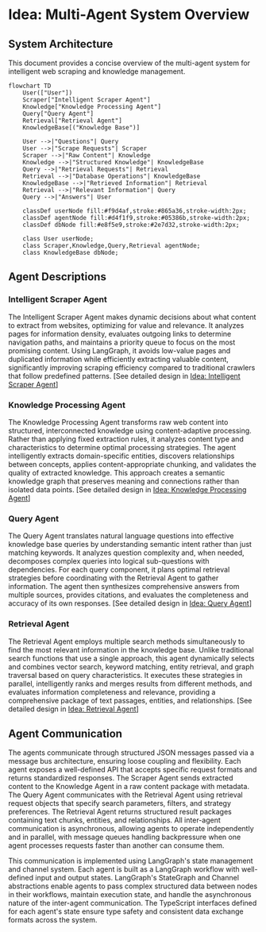 # Idea: Multi-Agent System Overview

## System Architecture

This document provides a concise overview of the multi-agent system for intelligent web scraping and knowledge management.

```mermaid
flowchart TD
    User(["User"])
    Scraper["Intelligent Scraper Agent"]
    Knowledge["Knowledge Processing Agent"]
    Query["Query Agent"]
    Retrieval["Retrieval Agent"]
    KnowledgeBase[("Knowledge Base")]
    
    User -->|"Questions"| Query
    User -->|"Scrape Requests"| Scraper
    Scraper -->|"Raw Content"| Knowledge
    Knowledge -->|"Structured Knowledge"| KnowledgeBase
    Query -->|"Retrieval Requests"| Retrieval
    Retrieval -->|"Database Operations"| KnowledgeBase
    KnowledgeBase -->|"Retrieved Information"| Retrieval
    Retrieval -->|"Relevant Information"| Query
    Query -->|"Answers"| User
    
    classDef userNode fill:#f9d4af,stroke:#865a36,stroke-width:2px;
    classDef agentNode fill:#d4f1f9,stroke:#05386b,stroke-width:2px;
    classDef dbNode fill:#e8f5e9,stroke:#2e7d32,stroke-width:2px;
    
    class User userNode;
    class Scraper,Knowledge,Query,Retrieval agentNode;
    class KnowledgeBase dbNode;
```

## Agent Descriptions

### Intelligent Scraper Agent

The Intelligent Scraper Agent makes dynamic decisions about what content to extract from websites, optimizing for value and relevance. It analyzes pages for information density, evaluates outgoing links to determine navigation paths, and maintains a priority queue to focus on the most promising content. Using LangGraph, it avoids low-value pages and duplicated information while efficiently extracting valuable content, significantly improving scraping efficiency compared to traditional crawlers that follow predefined patterns. [See detailed design in [Idea: Intelligent Scraper Agent](./scrapper-agent.md)]

### Knowledge Processing Agent

The Knowledge Processing Agent transforms raw web content into structured, interconnected knowledge using content-adaptive processing. Rather than applying fixed extraction rules, it analyzes content type and characteristics to determine optimal processing strategies. The agent intelligently extracts domain-specific entities, discovers relationships between concepts, applies content-appropriate chunking, and validates the quality of extracted knowledge. This approach creates a semantic knowledge graph that preserves meaning and connections rather than isolated data points. [See detailed design in [Idea: Knowledge Processing Agent](./knowledge-processing-agent.md)]

### Query Agent

The Query Agent translates natural language questions into effective knowledge base queries by understanding semantic intent rather than just matching keywords. It analyzes question complexity and, when needed, decomposes complex queries into logical sub-questions with dependencies. For each query component, it plans optimal retrieval strategies before coordinating with the Retrieval Agent to gather information. The agent then synthesizes comprehensive answers from multiple sources, provides citations, and evaluates the completeness and accuracy of its own responses. [See detailed design in [Idea: Query Agent](./query-agent.md)]

### Retrieval Agent

The Retrieval Agent employs multiple search methods simultaneously to find the most relevant information in the knowledge base. Unlike traditional search functions that use a single approach, this agent dynamically selects and combines vector search, keyword matching, entity retrieval, and graph traversal based on query characteristics. It executes these strategies in parallel, intelligently ranks and merges results from different methods, and evaluates information completeness and relevance, providing a comprehensive package of text passages, entities, and relationships. [See detailed design in [Idea: Retrieval Agent](./retrieval-agent.md)]

## Agent Communication

The agents communicate through structured JSON messages passed via a message bus architecture, ensuring loose coupling and flexibility. Each agent exposes a well-defined API that accepts specific request formats and returns standardized responses. The Scraper Agent sends extracted content to the Knowledge Agent in a raw content package with metadata. The Query Agent communicates with the Retrieval Agent using retrieval request objects that specify search parameters, filters, and strategy preferences. The Retrieval Agent returns structured result packages containing text chunks, entities, and relationships. All inter-agent communication is asynchronous, allowing agents to operate independently and in parallel, with message queues handling backpressure when one agent processes requests faster than another can consume them.

This communication is implemented using LangGraph's state management and channel system. Each agent is built as a LangGraph workflow with well-defined input and output states. LangGraph's StateGraph and Channel abstractions enable agents to pass complex structured data between nodes in their workflows, maintain execution state, and handle the asynchronous nature of the inter-agent communication. The TypeScript interfaces defined for each agent's state ensure type safety and consistent data exchange formats across the system. 